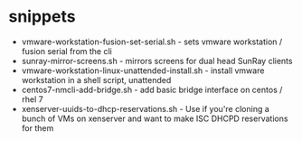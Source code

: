 # snippets

* vmware-workstation-fusion-set-serial.sh - sets vmware workstation / fusion serial from the cli
* sunray-mirror-screens.sh - mirrors screens for dual head SunRay clients
* vmware-workstation-linux-unattended-install.sh - install vmware workstation in a shell script, unattended
* centos7-nmcli-add-bridge.sh - add basic bridge interface on centos / rhel 7
* xenserver-uuids-to-dhcp-reservations.sh - Use if you're cloning a bunch of VMs on xenserver and want to make ISC DHCPD reservations for them
